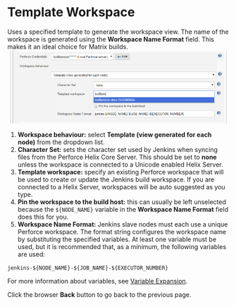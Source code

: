﻿# Template Workspace
Uses a specified template to generate the workspace view. The name of the workspace is generated using the **Workspace Name Format** field. This makes it an ideal choice for Matrix builds. 
![Template Workspace Configuration](images/templateworkspace.png)

1. **Workspace behaviour:** select **Template (view generated for each node)** from the dropdown list. 
2. **Character Set:** sets the character set used by Jenkins when syncing files from the Perforce Helix Core Server. This should be set to **none** unless the workspace is connected to a Unicode enabled Helix Server. 
3. **Template workspace:** specify an existing Perforce workspace that will be used to create or update the Jenkins build workspace. If you are connected to a Helix Server, workspaces will be auto suggested as you type. 
4. **Pin the workspace to the build host:** this can usually be left unselected because the `${NODE_NAME}` variable in the **Workspace Name Format** field does this for you.  
 5. **Workspace Name Format:** Jenkins slave nodes must each use a unique Perforce workspace. The format string configures the workspace name by substituting the specified variables. At least one variable must be used, but it is recommended that, as a minimum, the following variables are used: 
```
jenkins-${NODE_NAME}-${JOB_NAME}-${EXECUTOR_NUMBER}
```
For more information about variables, see [Variable Expansion](VARIABLEEXPANSION.md).  


Click the browser **Back** button to go back to the previous page. 
